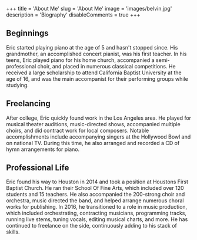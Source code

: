 +++
title = 'About Me'
slug = 'About Me'
image = 'images/belvin.jpg'
description = 'Biography'
disableComments = true
+++
## Beginnings
Eric started playing piano at the age of 5 and hasn't stopped since. His grandmother, an accomplished concert pianist, was his first teacher. In his teens, Eric played piano for his home church, accompanied a semi-professional choir, and placed in numerous classical competitions. He received a large scholarship to attend California Baptist University at the age of 16, and was the main accompanist for their performing groups while studying.

## Freelancing
After college, Eric quickly found work in the Los Angeles area. He played for musical theater auditions, music-directed shows, accompanied multiple choirs, and did contract work for local composers. Notable accomplishments include accompanying singers at the Hollywood Bowl and on national TV. During this time, he also arranged and recorded a CD of hymn arrangements for piano.

## Professional Life
Eric found his way to Houston in 2014 and took a position at Houstons First Baptist Church. He ran their School Of Fine Arts, which included over 120 students and 15 teachers. He also accompanied the 200-strong choir and orchestra, music directed the band, and helped arrange numerous choral works for publishing. In 2016, he transitioned to a role in music production, which included orchestrating, contracting musicians, programming tracks, running live stems, tuning vocals, editing musical charts, and more. He has continued to freelance on the side, continuously adding to his stack of skills.
